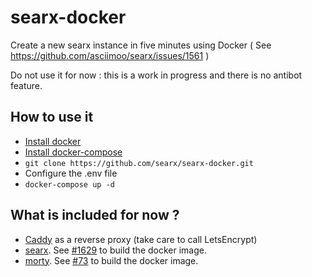 # searx-docker

Create a new searx instance in five minutes using Docker ( 
See https://github.com/asciimoo/searx/issues/1561 )

Do not use it for now : this is a work in progress and there is no antibot feature.

## How to use it
- [Install docker](https://docs.docker.com/install/)
- [Install docker-compose](https://docs.docker.com/compose/install/)
- ```git clone https://github.com/searx/searx-docker.git```
- Configure the .env file
- ```docker-compose up -d```

## What is included for now ?

- [Caddy](https://github.com/mholt/caddy) as a reverse proxy (take care to call LetsEncrypt)
- [searx](https://github.com/asciimoo/searx). See [#1629](https://github.com/asciimoo/searx/pull/1629) to build the docker image.
- [morty](https://github.com/asciimoo/morty). See [#73](https://github.com/asciimoo/morty/pull/73) to build the docker image.
